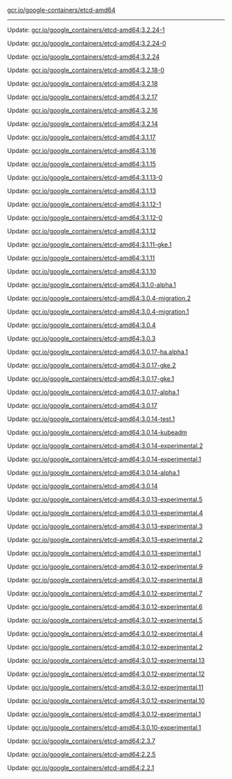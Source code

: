 [gcr.io/google-containers/etcd-amd64](https://hub.docker.com/r/cruse/etcd-amd64/tags/) 

----
Update: [gcr.io/google_containers/etcd-amd64:3.2.24-1](https://hub.docker.com/r/cruse/etcd-amd64/tags/)

Update: [gcr.io/google_containers/etcd-amd64:3.2.24-0](https://hub.docker.com/r/cruse/etcd-amd64/tags/)

Update: [gcr.io/google_containers/etcd-amd64:3.2.24](https://hub.docker.com/r/cruse/etcd-amd64/tags/)

Update: [gcr.io/google_containers/etcd-amd64:3.2.18-0](https://hub.docker.com/r/cruse/etcd-amd64/tags/)

Update: [gcr.io/google_containers/etcd-amd64:3.2.18](https://hub.docker.com/r/cruse/etcd-amd64/tags/)

Update: [gcr.io/google_containers/etcd-amd64:3.2.17](https://hub.docker.com/r/cruse/etcd-amd64/tags/)

Update: [gcr.io/google_containers/etcd-amd64:3.2.16](https://hub.docker.com/r/cruse/etcd-amd64/tags/)

Update: [gcr.io/google_containers/etcd-amd64:3.2.14](https://hub.docker.com/r/cruse/etcd-amd64/tags/)

Update: [gcr.io/google_containers/etcd-amd64:3.1.17](https://hub.docker.com/r/cruse/etcd-amd64/tags/)

Update: [gcr.io/google_containers/etcd-amd64:3.1.16](https://hub.docker.com/r/cruse/etcd-amd64/tags/)

Update: [gcr.io/google_containers/etcd-amd64:3.1.15](https://hub.docker.com/r/cruse/etcd-amd64/tags/)

Update: [gcr.io/google_containers/etcd-amd64:3.1.13-0](https://hub.docker.com/r/cruse/etcd-amd64/tags/)

Update: [gcr.io/google_containers/etcd-amd64:3.1.13](https://hub.docker.com/r/cruse/etcd-amd64/tags/)

Update: [gcr.io/google_containers/etcd-amd64:3.1.12-1](https://hub.docker.com/r/cruse/etcd-amd64/tags/)

Update: [gcr.io/google_containers/etcd-amd64:3.1.12-0](https://hub.docker.com/r/cruse/etcd-amd64/tags/)

Update: [gcr.io/google_containers/etcd-amd64:3.1.12](https://hub.docker.com/r/cruse/etcd-amd64/tags/)

Update: [gcr.io/google_containers/etcd-amd64:3.1.11-gke.1](https://hub.docker.com/r/cruse/etcd-amd64/tags/)

Update: [gcr.io/google_containers/etcd-amd64:3.1.11](https://hub.docker.com/r/cruse/etcd-amd64/tags/)

Update: [gcr.io/google_containers/etcd-amd64:3.1.10](https://hub.docker.com/r/cruse/etcd-amd64/tags/)

Update: [gcr.io/google_containers/etcd-amd64:3.1.0-alpha.1](https://hub.docker.com/r/cruse/etcd-amd64/tags/)

Update: [gcr.io/google_containers/etcd-amd64:3.0.4-migration.2](https://hub.docker.com/r/cruse/etcd-amd64/tags/)

Update: [gcr.io/google_containers/etcd-amd64:3.0.4-migration.1](https://hub.docker.com/r/cruse/etcd-amd64/tags/)

Update: [gcr.io/google_containers/etcd-amd64:3.0.4](https://hub.docker.com/r/cruse/etcd-amd64/tags/)

Update: [gcr.io/google_containers/etcd-amd64:3.0.3](https://hub.docker.com/r/cruse/etcd-amd64/tags/)

Update: [gcr.io/google_containers/etcd-amd64:3.0.17-ha.alpha.1](https://hub.docker.com/r/cruse/etcd-amd64/tags/)

Update: [gcr.io/google_containers/etcd-amd64:3.0.17-gke.2](https://hub.docker.com/r/cruse/etcd-amd64/tags/)

Update: [gcr.io/google_containers/etcd-amd64:3.0.17-gke.1](https://hub.docker.com/r/cruse/etcd-amd64/tags/)

Update: [gcr.io/google_containers/etcd-amd64:3.0.17-alpha.1](https://hub.docker.com/r/cruse/etcd-amd64/tags/)

Update: [gcr.io/google_containers/etcd-amd64:3.0.17](https://hub.docker.com/r/cruse/etcd-amd64/tags/)

Update: [gcr.io/google_containers/etcd-amd64:3.0.14-test.1](https://hub.docker.com/r/cruse/etcd-amd64/tags/)

Update: [gcr.io/google_containers/etcd-amd64:3.0.14-kubeadm](https://hub.docker.com/r/cruse/etcd-amd64/tags/)

Update: [gcr.io/google_containers/etcd-amd64:3.0.14-experimental.2](https://hub.docker.com/r/cruse/etcd-amd64/tags/)

Update: [gcr.io/google_containers/etcd-amd64:3.0.14-experimental.1](https://hub.docker.com/r/cruse/etcd-amd64/tags/)

Update: [gcr.io/google_containers/etcd-amd64:3.0.14-alpha.1](https://hub.docker.com/r/cruse/etcd-amd64/tags/)

Update: [gcr.io/google_containers/etcd-amd64:3.0.14](https://hub.docker.com/r/cruse/etcd-amd64/tags/)

Update: [gcr.io/google_containers/etcd-amd64:3.0.13-experimental.5](https://hub.docker.com/r/cruse/etcd-amd64/tags/)

Update: [gcr.io/google_containers/etcd-amd64:3.0.13-experimental.4](https://hub.docker.com/r/cruse/etcd-amd64/tags/)

Update: [gcr.io/google_containers/etcd-amd64:3.0.13-experimental.3](https://hub.docker.com/r/cruse/etcd-amd64/tags/)

Update: [gcr.io/google_containers/etcd-amd64:3.0.13-experimental.2](https://hub.docker.com/r/cruse/etcd-amd64/tags/)

Update: [gcr.io/google_containers/etcd-amd64:3.0.13-experimental.1](https://hub.docker.com/r/cruse/etcd-amd64/tags/)

Update: [gcr.io/google_containers/etcd-amd64:3.0.12-experimental.9](https://hub.docker.com/r/cruse/etcd-amd64/tags/)

Update: [gcr.io/google_containers/etcd-amd64:3.0.12-experimental.8](https://hub.docker.com/r/cruse/etcd-amd64/tags/)

Update: [gcr.io/google_containers/etcd-amd64:3.0.12-experimental.7](https://hub.docker.com/r/cruse/etcd-amd64/tags/)

Update: [gcr.io/google_containers/etcd-amd64:3.0.12-experimental.6](https://hub.docker.com/r/cruse/etcd-amd64/tags/)

Update: [gcr.io/google_containers/etcd-amd64:3.0.12-experimental.5](https://hub.docker.com/r/cruse/etcd-amd64/tags/)

Update: [gcr.io/google_containers/etcd-amd64:3.0.12-experimental.4](https://hub.docker.com/r/cruse/etcd-amd64/tags/)

Update: [gcr.io/google_containers/etcd-amd64:3.0.12-experimental.2](https://hub.docker.com/r/cruse/etcd-amd64/tags/)

Update: [gcr.io/google_containers/etcd-amd64:3.0.12-experimental.13](https://hub.docker.com/r/cruse/etcd-amd64/tags/)

Update: [gcr.io/google_containers/etcd-amd64:3.0.12-experimental.12](https://hub.docker.com/r/cruse/etcd-amd64/tags/)

Update: [gcr.io/google_containers/etcd-amd64:3.0.12-experimental.11](https://hub.docker.com/r/cruse/etcd-amd64/tags/)

Update: [gcr.io/google_containers/etcd-amd64:3.0.12-experimental.10](https://hub.docker.com/r/cruse/etcd-amd64/tags/)

Update: [gcr.io/google_containers/etcd-amd64:3.0.12-experimental.1](https://hub.docker.com/r/cruse/etcd-amd64/tags/)

Update: [gcr.io/google_containers/etcd-amd64:3.0.10-experimental.1](https://hub.docker.com/r/cruse/etcd-amd64/tags/)

Update: [gcr.io/google_containers/etcd-amd64:2.3.7](https://hub.docker.com/r/cruse/etcd-amd64/tags/)

Update: [gcr.io/google_containers/etcd-amd64:2.2.5](https://hub.docker.com/r/cruse/etcd-amd64/tags/)

Update: [gcr.io/google_containers/etcd-amd64:2.2.1](https://hub.docker.com/r/cruse/etcd-amd64/tags/)

